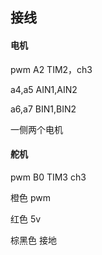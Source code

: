 ## 接线

#### 电机

pwm  A2   TIM2，ch3

a4,a5  AIN1,AIN2

a6,a7  BIN1,BIN2

一侧两个电机



#### 舵机

pwm B0 TIM3 ch3

橙色 pwm

红色 5v

棕黑色 接地
